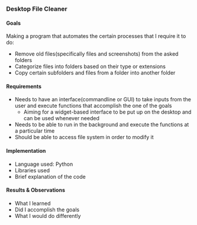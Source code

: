 ### Desktop File Cleaner

#### Goals
Making a program that automates the certain processes that I require it to do:
- Remove old files(specifically files and screenshots) from the asked folders
- Categorize files into folders based on their type or extensions
- Copy certain subfolders and files from a folder into another folder


#### Requirements
- Needs to have an interface(commandline or GUI) to take inputs from the user and execute functions that accomplish the one of the goals
    - Aiming for a widget-based interface to be put up on the desktop and can be used whenever needed
- Needs to be able to run in the background and execute the functions at a particular time
- Should be able to access file system in order to modify it

#### Implementation
- Language used: Python
- Libraries used
- Brief explanation of the code

#### Results & Observations
- What I learned
- Did I accomplish the goals
- What I would do differently